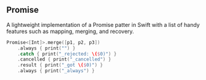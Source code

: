 ## Promise

A lightweight implementation of a Promise patter in Swift with a list of handy features such as mapping, merging, and recovery.

```Swift
Promise<[Int]>.merge([p1, p2, p3])
    .always { print("") }
    .catch { print("_rejected: \($0)") }
    .cancelled { print("_cancelled") }
    .result { print("_got \($0)") }
    .always { print("_always") }
```
